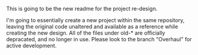 This is going to be the new readme for the project re-design.

I'm going to essentially create a new project within the same repository, leaving the original code unaltered and available as a reference while creating the new design.  All of the files under old-* are officially depracated, and no longer in use.  Please look to the branch "Overhaul" for active development.